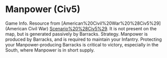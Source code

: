 # Manpower (Civ5)

Game Info.
Resource from [American%20Civil%20War%20%28Civ5%29](American Civil War) [Scenario%20%28Civ5%29](scenario). It is not present on the map, but is generated passively by Barracks.
Strategy.
Manpower is produced by Barracks, and is required to maintain your Infantry. Protecting your Manpower-producing Barracks is critical to victory, especially in the South, where Manpower is in short supply.